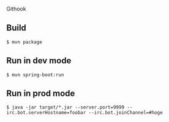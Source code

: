 Githook

## Build

    $ mvn package

## Run in dev mode

    $ mvn spring-boot:run

## Run in prod mode

    $ java -jar target/*.jar --server.port=9999 --irc.bot.serverHostname=foobar --irc.bot.joinChannel=#hoge